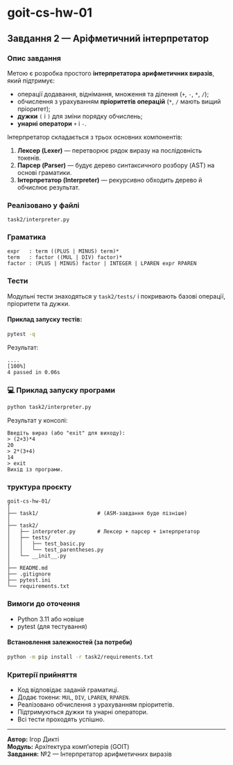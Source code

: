 # goit-cs-hw-01

## Завдання 2 — Аріфметичний інтерпретатор

### Опис завдання
Метою є розробка простого **інтерпретатора арифметичних виразів**, який підтримує:
- операції додавання, віднімання, множення та ділення (`+`, `-`, `*`, `/`);
- обчислення з урахуванням **пріоритетів операцій** (`*`, `/` мають вищий пріоритет);
- **дужки** `(` і `)` для зміни порядку обчислень;
- **унарні оператори** `+` і `-`.

Інтерпретатор складається з трьох основних компонентів:
1. **Лексер (Lexer)** — перетворює рядок виразу на послідовність токенів.
2. **Парсер (Parser)** — будує дерево синтаксичного розбору (AST) на основі граматики.
3. **Інтерпретатор (Interpreter)** — рекурсивно обходить дерево й обчислює результат.

### Реалізовано у файлі
`task2/interpreter.py`

### Граматика
```
expr   : term ((PLUS | MINUS) term)*
term   : factor ((MUL | DIV) factor)*
factor : (PLUS | MINUS) factor | INTEGER | LPAREN expr RPAREN
```

### Тести
Модульні тести знаходяться у `task2/tests/` і покривають базові операції, пріоритети та дужки.

#### Приклад запуску тестів:
```bash
pytest -q
```
Результат:
```
....                                                                                                                    [100%]
4 passed in 0.06s
```

### 💻 Приклад запуску програми
```bash
python task2/interpreter.py
```
Результат у консолі:
```
Введіть вираз (або "exit" для виходу):
> (2+3)*4
20
> 2*(3+4)
14
> exit
Вихід із програми.
```

### труктура проєкту
```
goit-cs-hw-01/
│
├── task1/                   # (ASM-завдання буде пізніше)
│
├── task2/
│   ├── interpreter.py       # Лексер + парсер + інтерпретатор
│   ├── tests/
│   │   ├── test_basic.py
│   │   └── test_parentheses.py
│   └── __init__.py
│
├── README.md
├── .gitignore
├── pytest.ini
└── requirements.txt
```

### Вимоги до оточення
- Python 3.11 або новіше
- pytest (для тестування)

#### Встановлення залежностей (за потреби)
```bash
python -m pip install -r task2/requirements.txt
```

### Критерії прийняття
- Код відповідає заданій граматиці.
- Додає токени: `MUL`, `DIV`, `LPAREN`, `RPAREN`.
- Реалізовано обчислення з урахуванням пріоритетів.
- Підтримуються дужки та унарні оператори.
- Всі тести проходять успішно.

---

**Автор:** Ігор Дикті  
**Модуль:** Архітектура комп’ютерів (GOIT)  
**Завдання:** №2 — Інтерпретатор арифметичних виразів
